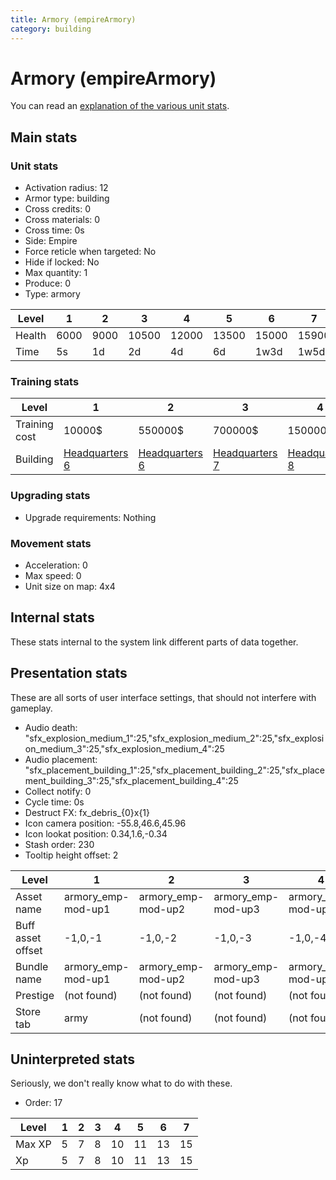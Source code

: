 ```yaml
---
title: Armory (empireArmory)
category: building
---
```


# Armory (empireArmory)

You can read an [explanation  of the various unit stats](unitexplained.md).

## Main stats

### Unit stats

  * Activation radius: 12
  * Armor type: building
  * Cross credits: 0
  * Cross materials: 0
  * Cross time: 0s
  * Side: Empire
  * Force reticle when targeted: No
  * Hide if locked: No
  * Max quantity: 1
  * Produce: 0
  * Type: armory

|Level |1   |2   |3    |4    |5    |6    |7    |
|------|----|----|-----|-----|-----|-----|-----|
|Health|6000|9000|10500|12000|13500|15000|15900|
|Time  |5s  |1d  |2d   |4d   |6d   |1w3d |1w5d |


### Training stats

|Level        |1                              |2                              |3                              |4                              |5                              |6                               |7                               |
|-------------|-------------------------------|-------------------------------|-------------------------------|-------------------------------|-------------------------------|--------------------------------|--------------------------------|
|Training cost|10000$                         |550000$                        |700000$                        |1500000$                       |3000000$                       |4000000$                        |5200000$                        |
|Building     |[Headquarters 6](empireHQ.html)|[Headquarters 6](empireHQ.html)|[Headquarters 7](empireHQ.html)|[Headquarters 8](empireHQ.html)|[Headquarters 9](empireHQ.html)|[Headquarters 10](empireHQ.html)|[Headquarters 11](empireHQ.html)|


### Upgrading stats

  * Upgrade requirements: Nothing

### Movement stats

  * Acceleration: 0
  * Max speed: 0
  * Unit size on map: 4x4

## Internal stats

These stats internal to the system link different parts of data together.


## Presentation stats

These are all sorts of user interface settings, that should not interfere with gameplay.

  * Audio death: "sfx_explosion_medium_1":25,"sfx_explosion_medium_2":25,"sfx_explosion_medium_3":25,"sfx_explosion_medium_4":25
  * Audio placement: "sfx_placement_building_1":25,"sfx_placement_building_2":25,"sfx_placement_building_3":25,"sfx_placement_building_4":25
  * Collect notify: 0
  * Cycle time: 0s
  * Destruct FX: fx_debris_{0}x{1}
  * Icon camera position: -55.8,46.6,45.96
  * Icon lookat position: 0.34,1.6,-0.34
  * Stash order: 230
  * Tooltip height offset: 2

|Level            |1                 |2                 |3                 |4                 |5                 |6                 |7                  |
|-----------------|------------------|------------------|------------------|------------------|------------------|------------------|-------------------|
|Asset name       |armory_emp-mod-up1|armory_emp-mod-up2|armory_emp-mod-up3|armory_emp-mod-up4|armory_emp-mod-up5|armory_emp-mod-up6|armory_emp-mod-up11|
|Buff asset offset|-1,0,-1           |-1,0,-2           |-1,0,-3           |-1,0,-4           |-1,0,-5           |-1,0,-6           |-1,0,-6            |
|Bundle name      |armory_emp-mod-up1|armory_emp-mod-up2|armory_emp-mod-up3|armory_emp-mod-up4|armory_emp-mod-up5|armory_emp-mod-up6|armory_emp-mod-up11|
|Prestige         |(not found)       |(not found)       |(not found)       |(not found)       |(not found)       |(not found)       |true               |
|Store tab        |army              |(not found)       |(not found)       |(not found)       |(not found)       |(not found)       |(not found)        |


## Uninterpreted stats

Seriously, we don't really know what to do with these.

  * Order: 17

|Level |1|2|3|4 |5 |6 |7 |
|------|-|-|-|--|--|--|--|
|Max XP|5|7|8|10|11|13|15|
|Xp    |5|7|8|10|11|13|15|


